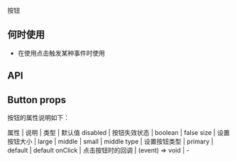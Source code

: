 <!--
 * @Author: wuhongjun
 * @Date: 2021-05-10 13:38:44
 * @LastEditors: wuhongjun
 * @LastEditTime: 2021-05-10 17:26:46
-->

按钮

## 何时使用

- 在使用点击触发某种事件时使用

## API

## Button props

按钮的属性说明如下：

属性 | 说明 | 类型 | 默认值
disabled | 按钮失效状态 | boolean | false
size | 设置按钮大小 | large | middle | small | middle
type | 设置按钮类型 | primary | default | default
onClick | 点击按钮时的回调 | (event) => void | -
